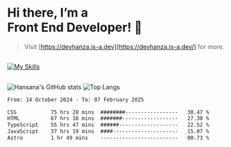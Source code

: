 # Hi there, I’m a<br>Front End Developer! 👋
> Visit [https://devhanza.is-a.dev](https://devhanza.is-a.dev/) for more.

##
[![My Skills](https://skillicons.dev/icons?i=html,css,js,tailwind,sass,bootstrap,ts,angular,nodejs,express,py,wordpress,figma,ps)](https://hansana.is-a.dev)
##
![Hansana's GitHub stats](https://github-readme-stats.vercel.app/api?username=DevHanza\&hide=issues\&show_icons=true&theme=dark)
![Top Langs](https://github-readme-stats.vercel.app/api/top-langs/?username=DevHanza\&layout=compact&theme=dark)

<!--START_SECTION:waka-->

```txt
From: 14 October 2024 - To: 07 February 2025

CSS           75 hrs 28 mins  ########-----------------   30.47 %
HTML          67 hrs 38 mins  #######------------------   27.30 %
TypeScript    55 hrs 47 mins  ######-------------------   22.52 %
JavaScript    37 hrs 19 mins  ####---------------------   15.07 %
Astro         1 hr 49 mins    -------------------------   00.73 %
```

<!--END_SECTION:waka-->


